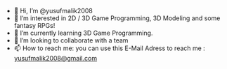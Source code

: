 - 👋 Hi, I’m @yusufmalik2008
- 👀 I’m interested in 2D / 3D Game Programming, 3D Modeling and some fantasy RPGs!
- 🌱 I’m currently learning 3D Game Programming.
- 💞️ I’m looking to collaborate with a team
- 📫 How to reach me: you can use this E-Mail Adress to reach me : yusufmalik2008@gmail.com

<!---
yusufmalik2008/yusufmalik2008 is a ✨ special ✨ repository because its `README.md` (this file) appears on your GitHub profile.
You can click the Preview link to take a look at your changes.
--->
